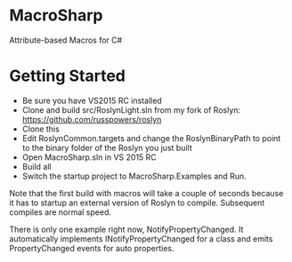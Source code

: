 # MacroSharp
Attribute-based Macros for C#

# Getting Started
- Be sure you have VS2015 RC installed
- Clone and build src/RoslynLight.sln from my fork of Roslyn: https://github.com/russpowers/roslyn
- Clone this
- Edit RoslynCommon.targets and change the RoslynBinaryPath to point to the binary folder of the Roslyn you just built
- Open MacroSharp.sln in VS 2015 RC
- Build all 
- Switch the startup project to MacroSharp.Examples and Run.

Note that the first build with macros will take a couple of seconds because it has to startup an external version of Roslyn to compile.  Subsequent compiles are normal speed.

There is only one example right now, NotifyPropertyChanged.  It automatically implements INotifyPropertyChanged for a class and emits PropertyChanged events for auto properties.

